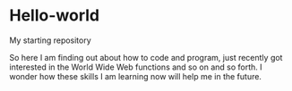 # Hello-world
My starting repository

So here I am finding out about how to code and program, just recently got interested in the World Wide Web functions and so on and so forth. I wonder how these skills I am learning now will help me in the future. 
